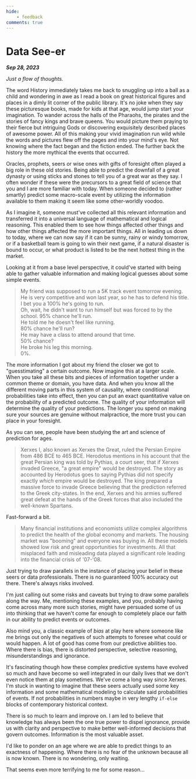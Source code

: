 ```yaml
---
hide:
    - feedback
comments: true
---
```


# Data See-er
***Sep 28, 2023***

*Just a flow of thoughts.*

The word History immediately takes me back to snuggling up into a ball as a child and wondering in awe as I read a book on great historical figures and places in a dimly lit corner of the public library. It's no joke when they say these picturesque books, made for kids at that age, would jump start your imagination. To wander across the halls of the Pharaohs, the pirates and the stories of fancy kings and brave queens. You would picture them praying to their fierce but intriguing Gods or discovering exquisitely described places of awesome power. All of this making your vivid imagination run wild while the words and pictures flew off the pages and into your mind's eye. Not knowing where the fact began and the fiction ended. The further back the history the more mythical the events that occurred.

Oracles, prophets, seers or wise ones with gifts of foresight often played a big role in these old stories. Being able to predict the downfall of a great dynasty or using sticks and stones to tell you of a great war as they say. I often wonder if these were the precursors to a great field of science that you and I are more familiar with today. When someone decided to (rather smartly) predict some macro-scale event by utilizing the information available to them making it seem like some other-worldly voodoo.

As I imagine it, someone must've collected all this relevant information and transferred it into a universal language of mathematical and logical reasoning. This enabled them to see how things affected other things and how other things affected the more important things. All in leading us down to today, where we can now say if it can be sunny, rainy or windy tomorrow, or if a basketball team is going to win their next game, if a natural disaster is bound to occur, or what product is listed to be the next hottest thing in the market.

Looking at it from a base level perspective, it could've started with being able to gather valuable information and making logical guesses about some simple events. 

> My friend was supposed to run a 5K track event tomorrow evening.   
> He is very competitive and won last year, so he has to defend his title.   
> I bet you a 100% he's going to run.   
> Oh, wait, he didn't want to run himself but was forced to by the school.
> 95% chance he'll run.      
> He told me he doesn't feel like running.   
> 80% chance he'll run?  
> He may have a class to attend around that time.   
> 50% chance?   
> He broke his leg this morning.   
> 0%.  

The more information I got about my friend the closer we got to "guesstimating" a certain outcome. Now imagine this at a larger scale. When you take all these bits and pieces of information together under a common theme or domain, you have data. And when you know all the different moving parts in this system of causality, where conditional probabilities take into effect, then you can put an exact quantitative value on the probability of a predicted outcome. The quality of your information will determine the quality of your predictions. The longer you spend on making sure your sources are genuine without malpractice, the more trust you can place in your foresight.

As you can see, people have been studying the art and science of prediction for ages. 

> Xerxes I, also known as Xerxes the Great, ruled the Persian Empire from 486 BCE to 465 BCE. Herodotus mentions in his account that the great Persian king was told by Pythias, a court seer, that if Xerxes invaded Greece, "a great empire" would be destroyed. The story as accounted by Herodotus goes to saying Pythias did not specify exactly *which* empire would be destroyed. The king prepared a massive force to invade Greece believing that the prediction referred to the Greek city-states. In the end, Xerxes and his armies suffered great defeat at the hands of the Greek forces that also included the well-known Spartans.

Fast-forward a bit.

> Many financial institutions and economists utilize complex algorithms to predict the health of the global economy and markets. The housing market was "booming" and everyone was buying in. All these models showed low risk and great opportunities for investments. All that misplaced faith and misleading data played a significant role leading into the financial crisis of '07-'08. 

Just trying to draw parallels in the instance of placing your belief in these seers or data professionals. There is no guaranteed 100% accuracy out there. There's always risks involved.

I'm just calling out some risks and caveats but trying to draw some parallels along the way. Me, mentioning these examples, and you, probably having come across many more such stories, might have persuaded some of us into thinking that we haven't come far enough to completely place our faith in our ability to predict events or outcomes. 

Also mind you, a classic example of *bias* at play here where someone like me brings out only the negatives of such attempts to foresee what could or would happen. A lot of good has come from our predictive abilities too. Where there is bias, there is distorted perspective, selective reasoning, misunderstandings and ignorance.

It's fascinating though how these complex predictive systems have evolved so much and have become so well integrated in our daily lives that we don't even notice them at play sometimes. We've come a long way since Xerxes. I'm stuck in wanting to imagine that these seers actually used some key information and some mathematical modeling to calculate said probabilities of events. If not probabilities in numbers maybe in very lengthy `if-else` blocks of contemporary historical context. 

There is so much to learn and improve on. I am led to believe that knowledge has always been the one true power to dispel ignorance, provide us with clarity and perspective to make better well-informed decisions that govern outcomes. Information is the most valuable asset.

I'd like to ponder on an age where we are able to predict things to an exactness of happening. Where there is no fear of the unknown because all is now known. There is no wondering, only waiting. 

That seems even more terrifying to me for some reason...